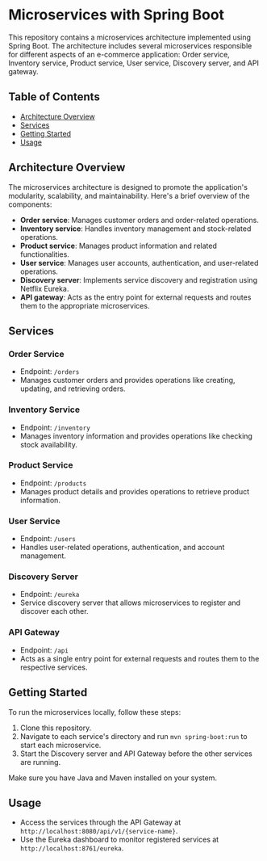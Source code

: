 # Microservices with Spring Boot

This repository contains a microservices architecture implemented using Spring Boot. The architecture includes several microservices responsible for different aspects of an e-commerce application: Order service, Inventory service, Product service, User service, Discovery server, and API gateway.

## Table of Contents

- [Architecture Overview](#architecture-overview)
- [Services](#services)
- [Getting Started](#getting-started)
- [Usage](#usage)

## Architecture Overview

The microservices architecture is designed to promote the application's modularity, scalability, and maintainability. Here's a brief overview of the components:

- **Order service**: Manages customer orders and order-related operations.
- **Inventory service**: Handles inventory management and stock-related operations.
- **Product service**: Manages product information and related functionalities.
- **User service**: Manages user accounts, authentication, and user-related operations.
- **Discovery server**: Implements service discovery and registration using Netflix Eureka.
- **API gateway**: Acts as the entry point for external requests and routes them to the appropriate microservices.

## Services

### Order Service

- Endpoint: `/orders`
- Manages customer orders and provides operations like creating, updating, and retrieving orders.

### Inventory Service

- Endpoint: `/inventory`
- Manages inventory information and provides operations like checking stock availability.

### Product Service

- Endpoint: `/products`
- Manages product details and provides operations to retrieve product information.

### User Service

- Endpoint: `/users`
- Handles user-related operations, authentication, and account management.

### Discovery Server

- Endpoint: `/eureka`
- Service discovery server that allows microservices to register and discover each other.

### API Gateway

- Endpoint: `/api`
- Acts as a single entry point for external requests and routes them to the respective services.

## Getting Started

To run the microservices locally, follow these steps:

1. Clone this repository.
2. Navigate to each service's directory and run `mvn spring-boot:run` to start each microservice.
3. Start the Discovery server and API Gateway before the other services are running.

Make sure you have Java and Maven installed on your system.

## Usage

- Access the services through the API Gateway at `http://localhost:8080/api/v1/{service-name}`.
- Use the Eureka dashboard to monitor registered services at `http://localhost:8761/eureka`.

